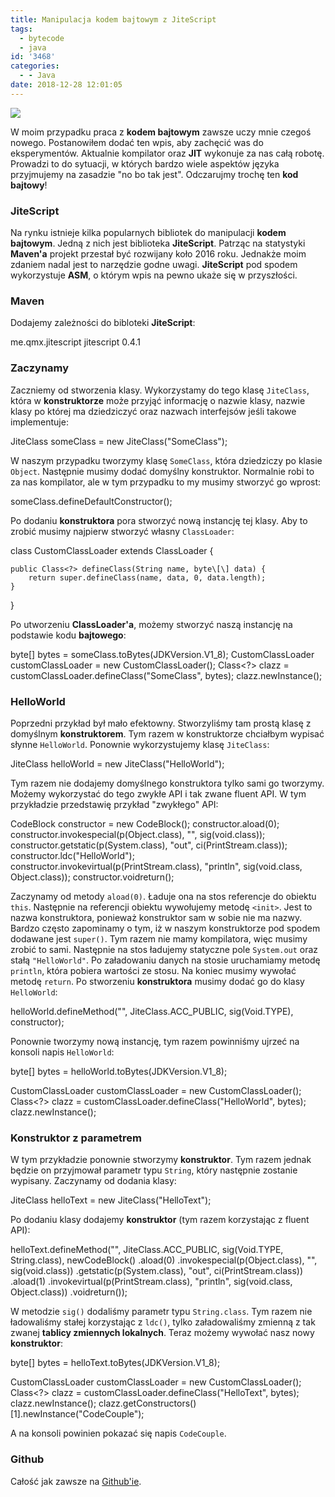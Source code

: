 ```yaml
---
title: Manipulacja kodem bajtowym z JiteScript
tags:
  - bytecode
  - java
id: '3468'
categories:
  - - Java
date: 2018-12-28 12:01:05
---
```


![](http://codecouple.pl/wp-content/uploads/2017/02/java-logo.png)

W moim przypadku praca z **kodem bajtowym** zawsze uczy mnie czegoś nowego. Postanowiłem dodać ten wpis, aby zachęcić was do eksperymentów. Aktualnie kompilator oraz **JIT** wykonuje za nas całą robotę. Prowadzi to do sytuacji, w których bardzo wiele aspektów języka przyjmujemy na zasadzie "no bo tak jest". Odczarujmy trochę ten **kod bajtowy**!
<!-- more -->
### JiteScript

Na rynku istnieje kilka popularnych bibliotek do manipulacji **kodem bajtowym**. Jedną z nich jest biblioteka **JiteScript**. Patrząc na statystyki **Maven'a** projekt przestał być rozwijany koło 2016 roku. Jednakże moim zdaniem nadal jest to narzędzie godne uwagi. **JiteScript** pod spodem wykorzystuje **ASM**, o którym wpis na pewno ukaże się w przyszłości.

### Maven

Dodajemy zależności do bibloteki **JiteScript**:

<dependency>
    <groupId>me.qmx.jitescript</groupId>
    <artifactId>jitescript</artifactId>
    <version>0.4.1</version>
</dependency>

### Zaczynamy

Zaczniemy od stworzenia klasy. Wykorzystamy do tego klasę `JiteClass`, która w **konstruktorze** może przyjąć informację o nazwie klasy, nazwie klasy po której ma dziedziczyć oraz nazwach interfejsów jeśli takowe implementuje:

JiteClass someClass = new JiteClass("SomeClass");

W naszym przypadku tworzymy klasę `SomeClass`, która dziedziczy po klasie `Object`. Następnie musimy dodać domyślny konstruktor. Normalnie robi to za nas kompilator, ale w tym przypadku to my musimy stworzyć go wprost:

someClass.defineDefaultConstructor();

Po dodaniu **konstruktora** pora stworzyć nową instancję tej klasy. Aby to zrobić musimy najpierw stworzyć własny `ClassLoader`:

class CustomClassLoader extends ClassLoader {
    
    public Class<?> defineClass(String name, byte\[\] data) {
        return super.defineClass(name, data, 0, data.length);
    }

}

Po utworzeniu **ClassLoader'a**, możemy stworzyć naszą instancję na podstawie kodu **bajtowego**:

byte\[\] bytes = someClass.toBytes(JDKVersion.V1\_8);
CustomClassLoader customClassLoader = new CustomClassLoader();
Class<?> clazz = customClassLoader.defineClass("SomeClass", bytes);
clazz.newInstance();

### HelloWorld

Poprzedni przykład był mało efektowny. Stworzyliśmy tam prostą klasę z domyślnym **konstruktorem**. Tym razem w konstruktorze chciałbym wypisać słynne `HelloWorld`. Ponownie wykorzystujemy klasę `JiteClass`:

JiteClass helloWorld = new JiteClass("HelloWorld");

Tym razem nie dodajemy domyślnego konstruktora tylko sami go tworzymy. Możemy wykorzystać do tego zwykłe API i tak zwane fluent API. W tym przykładzie przedstawię przykład "zwykłego" API:

CodeBlock constructor = new CodeBlock();
constructor.aload(0);
constructor.invokespecial(p(Object.class), "<init>", sig(void.class));
constructor.getstatic(p(System.class), "out", ci(PrintStream.class));
constructor.ldc("HelloWorld");
constructor.invokevirtual(p(PrintStream.class), "println", sig(void.class, Object.class));
constructor.voidreturn();

Zaczynamy od metody `aload(0)`. Ładuje ona na stos referencje do obiektu `this`. Następnie na referencji obiektu wywołujemy metodę `<init>`. Jest to nazwa konstruktora, ponieważ konstruktor sam w sobie nie ma nazwy. Bardzo często zapominamy o tym, iż w naszym konstruktorze pod spodem dodawane jest `super()`. Tym razem nie mamy kompilatora, więc musimy zrobić to sami. Następnie na stos ładujemy statyczne pole `System.out` oraz stałą `"HelloWorld"`. Po załadowaniu danych na stosie uruchamiamy metodę `println`, która pobiera wartości ze stosu. Na koniec musimy wywołać metodę `return`. Po stworzeniu **konstruktora** musimy dodać go do klasy `HelloWorld`:

helloWorld.defineMethod("<init>", JiteClass.ACC\_PUBLIC, sig(Void.TYPE), constructor);

Ponownie tworzymy nową instancję, tym razem powinniśmy ujrzeć na konsoli napis `HelloWorld`:

byte\[\] bytes = helloWorld.toBytes(JDKVersion.V1\_8);

CustomClassLoader customClassLoader = new CustomClassLoader();
Class<?> clazz = customClassLoader.defineClass("HelloWorld", bytes);
clazz.newInstance();

### Konstruktor z parametrem

W tym przykładzie ponownie stworzymy **konstruktor**. Tym razem jednak będzie on przyjmował parametr typu `String`, który następnie zostanie wypisany. Zaczynamy od dodania klasy:

JiteClass helloText = new JiteClass("HelloText");

Po dodaniu klasy dodajemy **konstruktor** (tym razem korzystając z fluent API):

helloText.defineMethod("<init>", JiteClass.ACC\_PUBLIC, sig(Void.TYPE, String.class),
        newCodeBlock()
                .aload(0)
                .invokespecial(p(Object.class), "<init>", sig(void.class))
                .getstatic(p(System.class), "out", ci(PrintStream.class))
                .aload(1)
                .invokevirtual(p(PrintStream.class), "println", sig(void.class, Object.class))
                .voidreturn());

W metodzie `sig()` dodaliśmy parametr typu `String.class`. Tym razem nie ładowaliśmy stałej korzystając z `ldc()`, tylko załadowaliśmy zmienną z tak zwanej **tablicy zmiennych lokalnych**. Teraz możemy wywołać nasz nowy **konstruktor**:

byte\[\] bytes = helloText.toBytes(JDKVersion.V1\_8);

CustomClassLoader customClassLoader = new CustomClassLoader();
Class<?> clazz = customClassLoader.defineClass("HelloText", bytes);
clazz.newInstance();
clazz.getConstructors()\[1\].newInstance("CodeCouple");

A na konsoli powinien pokazać się napis `CodeCouple`.

### Github

Całość jak zawsze na [Github'ie](https://github.com/kchrusciel/CodeCouple/tree/master/JiteScript).